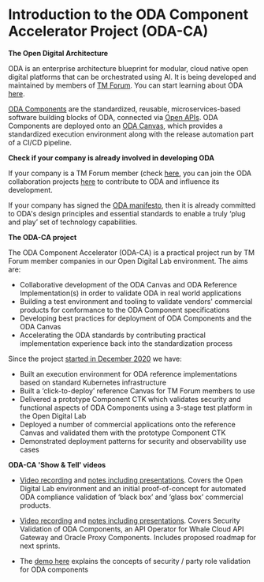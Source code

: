 # Introduction to the ODA Component Accelerator Project (ODA-CA)

**The Open Digital Architecture**

ODA is an enterprise architecture blueprint for modular, cloud native open digital platforms that can be orchestrated using AI.  It is being developed and maintained by members of [TM Forum](https://www.tmforum.org/).  You can start learning about ODA [here](https://www.tmforum.org/oda/).

[ODA Components](https://www.tmforum.org/oda/implementation/technical-architecture-components/) are the standardized, reusable, microservices-based software building blocks of ODA, connected via [Open APIs](https://www.tmforum.org/oda/implementation/open-apis/). ODA Components are deployed onto an [ODA Canvas](https://www.tmforum.org/oda/deployment-runtime/oda-canvas/), which provides a standardized execution environment along with the release automation part of a CI/CD pipeline.

**Check if your company is already involved in developing ODA**

If your company is a TM Forum member (check [here](https://www.tmforum.org/membership/current-members/), you can join the ODA collaboration projects [here](https://myaccount.tmforum.org/joinproject) to contribute to ODA and influence its development.

If your company has signed the [ODA manifesto](https://www.tmforum.org/oda/open-digital-architecture-open-api-manifesto/), then it is already committed to ODA's design principles and essential standards to enable a truly ‘plug and play’ set of technology capabilities.

**The ODA-CA project**
 
The ODA Component Accelerator (ODA-CA) is a practical project run by TM Forum member companies in our Open Digital Lab environment. The aims are:

* Collaborative development of the ODA Canvas and ODA Reference Implementation(s) in order to validate ODA in real world applications
* Building a test environment and tooling to validate vendors' commercial products for conformance to the ODA Component specifications
* Developing best practices for deployment of ODA Components and the ODA Canvas 
* Accelerating the ODA standards by contributing practical implementation experience back into the standardization process

Since the project [started in December 2020](https://www.tmforum.org/press-and-news/leading-telecoms-companies-collaborating-to-build-market-for-plug-and-play-software/) we have:

* Built an execution environment for ODA reference implementations based on standard Kubernetes infrastructure
* Built a ‘click-to-deploy’ reference Canvas for TM Forum members to use
* Delivered a prototype Component CTK which validates security and functional aspects of ODA Components using a 3-stage test platform in the Open Digital Lab
* Deployed a number of commercial applications onto the reference Canvas and validated them with the prototype Component CTK
* Demonstrated deployment patterns for security and observability use cases

**ODA-CA 'Show & Tell' videos**

* [Video recording](https://video.ibm.com/channel/24077591/video/lf09c2) and [notes including presentations](https://projects.tmforum.org/wiki/x/bfowCQ). Covers the Open Digital Lab environment and an initial proof-of-concept for automated ODA compliance validation of ‘black box’ and ‘glass box’ commercial products.

* [Video recording](https://us02web.zoom.us/rec/share/J3JyQ4q7ZpBGtoG2MOdlM9hYAKrVXdis09rmzoPcEnopvUy4S3-yCphydlpYDx8K.Je5BAFFXOLUmrqEo) and [notes including presentations](https://projects.tmforum.org/wiki/pages/viewpage.action?pageId=168397244&preview=%2F168397244%2F168397695%2F2021.04.06+ODA-CA+Show+%26+Tell.pdf). Covers Security Validation of ODA Components, an API Operator for Whale Cloud API Gateway and Oracle Proxy Components. Includes proposed roadmap for next sprints.

* The [demo here](https://projects.tmforum.org/wiki/x/oqu2CQ) explains the concepts of security / party role validation for ODA components

